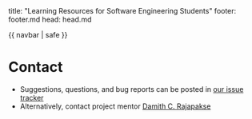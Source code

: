 <frontmatter>
  title: "Learning Resources for Software Engineering Students"
  footer: footer.md
  head: head.md
</frontmatter>

{{ navbar | safe }}

<div class="website-content">

# Contact

* Suggestions, questions, and bug reports can be posted in 
  [our issue tracker](https://github.com/nus-oss/learningresources/issues)
* Alternatively, contact project mentor [Damith C. Rajapakse](http://www.comp.nus.edu.sg/~damithch)
</div>
